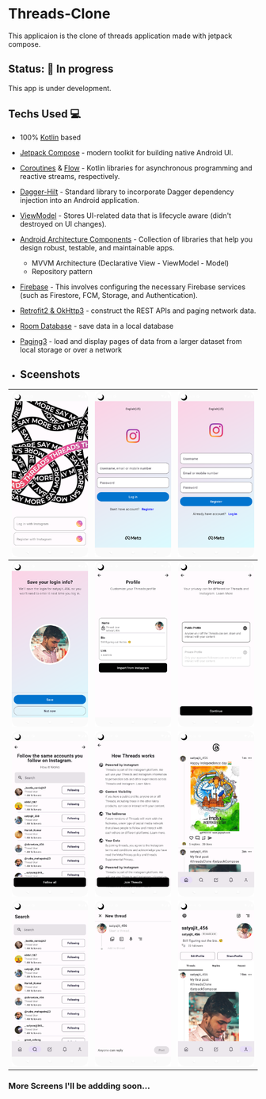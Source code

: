 # Threads-Clone
This applicaion is the clone of threads application made with jetpack compose. 

## Status: 🚧 In progress
This app is under development. 

## Techs Used 💻
- 100% [Kotlin](https://kotlinlang.org/) based
- [Jetpack Compose](https://developer.android.com/jetpack/compose) - modern toolkit for building native Android UI.
- [Coroutines](https://github.com/Kotlin/kotlinx.coroutines) & [Flow](https://developer.android.com/kotlin/flow) -  Kotlin libraries for asynchronous programming and reactive streams, respectively.
- [Dagger-Hilt](https://dagger.dev/hilt/) - Standard library to incorporate Dagger dependency injection into an Android application.
- [ViewModel](https://developer.android.com/topic/libraries/architecture/viewmodel) - Stores UI-related data that is lifecycle aware (didn't destroyed on UI changes).
- [Android Architecture Components](https://developer.android.com/topic/architecture) - Collection of libraries that help you design robust, testable, and maintainable apps.
  - MVVM Architecture (Declarative View - ViewModel - Model)
  - Repository pattern
- [Firebase](https://firebase.google.com/) - This involves configuring the necessary Firebase services (such as Firestore, FCM, Storage, and Authentication).
- [Retrofit2 & OkHttp3](https://github.com/square/retrofit) - construct the REST APIs and paging network data.
- [Room Database](https://developer.android.com/training/data-storage/room) - save data in a local database
- [Paging3](https://developer.android.com/topic/libraries/architecture/paging/v3-overview) - load and display pages of data from a larger dataset from local storage or over a network

- ## Sceenshots

| ![](https://github.com/Satyajit-350/Threads-Clone/blob/master/screenshots/Screenshot_20240325_175506.png) | ![](https://github.com/Satyajit-350/Threads-Clone/blob/master/screenshots/login.png) | ![](https://github.com/Satyajit-350/Threads-Clone/blob/master/screenshots/register.png) | 
|-------------------------------------------------------|-------------------------------------------------------|-------------------------------------------------------|
| ![](https://github.com/Satyajit-350/Threads-Clone/blob/master/screenshots/save_info.png) | ![](https://github.com/Satyajit-350/Threads-Clone/blob/master/screenshots/import_profile.png) | ![](https://github.com/Satyajit-350/Threads-Clone/blob/master/screenshots/profile_type.png) | 
| ![](https://github.com/Satyajit-350/Threads-Clone/blob/master/screenshots/follow.png) | ![](https://github.com/Satyajit-350/Threads-Clone/blob/master/screenshots/working.png) | ![](https://github.com/Satyajit-350/Threads-Clone/blob/master/screenshots/home.png) | 
| ![](https://github.com/Satyajit-350/Threads-Clone/blob/master/screenshots/search.png) | ![](https://github.com/Satyajit-350/Threads-Clone/blob/master/screenshots/add_threads.png) | ![](https://github.com/Satyajit-350/Threads-Clone/blob/master/screenshots/profile_screen.png) | 

### More Screens I'll be addding soon...
